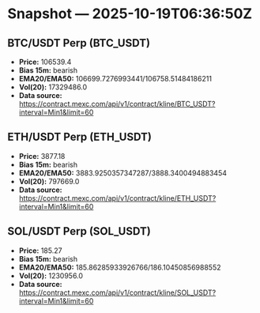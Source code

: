 # Snapshot — 2025-10-19T06:36:50Z

## BTC/USDT Perp (BTC_USDT)
- **Price:** 106539.4
- **Bias 15m:** bearish
- **EMA20/EMA50:** 106699.7276993441/106758.51484186211
- **Vol(20):** 17329486.0
- **Data source:** https://contract.mexc.com/api/v1/contract/kline/BTC_USDT?interval=Min1&limit=60

## ETH/USDT Perp (ETH_USDT)
- **Price:** 3877.18
- **Bias 15m:** bearish
- **EMA20/EMA50:** 3883.9250357347287/3888.3400494883454
- **Vol(20):** 797669.0
- **Data source:** https://contract.mexc.com/api/v1/contract/kline/ETH_USDT?interval=Min1&limit=60

## SOL/USDT Perp (SOL_USDT)
- **Price:** 185.27
- **Bias 15m:** bearish
- **EMA20/EMA50:** 185.86285933926766/186.10450856988552
- **Vol(20):** 1230956.0
- **Data source:** https://contract.mexc.com/api/v1/contract/kline/SOL_USDT?interval=Min1&limit=60

